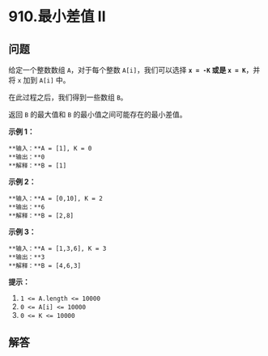# 910.最小差值 II

## 问题

给定一个整数数组 `A`，对于每个整数 `A[i]`，我们可以选择 **`x = -K` 或是 `x = K`**，并将 `x` 加到 `A[i]` 中。

在此过程之后，我们得到一些数组 `B`。

返回 `B` 的最大值和 `B` 的最小值之间可能存在的最小差值。

**示例 1：**

```
**输入：**A = [1], K = 0
**输出：**0
**解释：**B = [1]

```

**示例 2：**

```
**输入：**A = [0,10], K = 2
**输出：**6
**解释：**B = [2,8]

```

**示例 3：**

```
**输入：**A = [1,3,6], K = 3
**输出：**3
**解释：**B = [4,6,3]

```

**提示：**

1. `1 <= A.length <= 10000`
2. `0 <= A[i] <= 10000`
3. `0 <= K <= 10000`



## 解答

